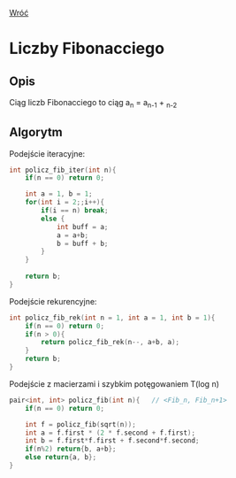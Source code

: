 [Wróć](../../../../../../)

# Liczby Fibonacciego

## Opis
Ciąg liczb Fibonacciego to ciąg a<sub>n</sub> = a<sub>n-1</sub> + <sub>n-2</sub>

## Algorytm
Podejście iteracyjne:
```cpp
int policz_fib_iter(int n){
    if(n == 0) return 0;

    int a = 1, b = 1;
    for(int i = 2;;i++){
        if(i == n) break;
        else {
            int buff = a;
            a = a+b;
            b = buff + b;
        }
    }
    
    return b;
}
```

Podejście rekurencyjne:
```cpp
int policz_fib_rek(int n = 1, int a = 1, int b = 1){
    if(n == 0) return 0;
    if(n > 0){
        return policz_fib_rek(n--, a+b, a);
    }
    return b;
}
```

Podejście z macierzami i szybkim potęgowaniem T(log n)
```cpp
pair<int, int> policz_fib(int n){   // <Fib_n, Fib_n+1>
    if(n == 0) return 0;

    int f = policz_fib(sqrt(n));
    int a = f.first * (2 * f.second + f.first);
    int b = f.first*f.first + f.second*f.second;
    if(n%2) return{b, a+b};
    else return{a, b};
}
```